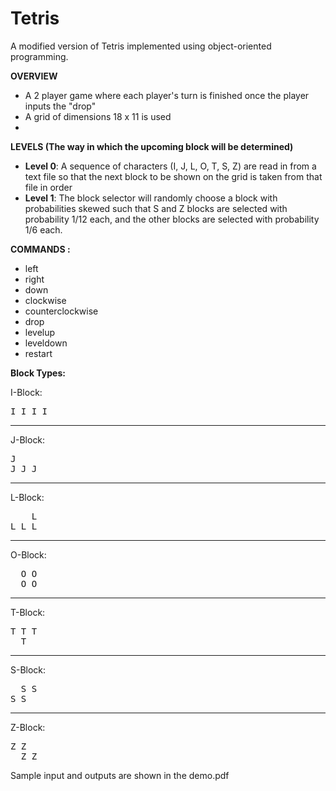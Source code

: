 # Tetris
A modified version of Tetris implemented using object-oriented programming.

**OVERVIEW**
- A 2 player game where each player's turn is finished once the player inputs the "drop"
- A grid of dimensions 18 x 11 is used
- 
**LEVELS (The way in which the upcoming block will be determined)** 
- **Level 0**: A sequence of characters (I, J, L, O, T, S, Z) are read in from a text file so that the next block to be shown on the grid is taken from that file in order
- **Level 1**: The block selector will randomly choose a block with probabilities skewed such that S and Z blocks are selected with probability 1/12 each, and the other blocks are selected with probability 1/6 each.

**COMMANDS :**
- left
- right
- down
- clockwise
- counterclockwise
- drop
- levelup
- leveldown
- restart


**Block Types:**

I-Block:

<pre>
I I I I
</pre>


---
J-Block:
<pre>
J
J J J
</pre>
---
L-Block:

<pre>
    L
L L L
</pre>

---
O-Block:
<pre>
  O O
  O O
</pre>


---
T-Block:
<pre>
T T T
  T 
</pre>


---
S-Block:
<pre>
  S S
S S 
</pre>


---
Z-Block:
<pre>
Z Z
  Z Z 
</pre>




Sample input and outputs are shown in the demo.pdf


